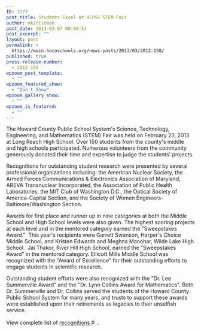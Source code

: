 ```yaml
---
ID: 3777
post_title: Students Excel at HCPSS STEM Fair
author: mkittleman
post_date: 2013-03-07 00:00:51
post_excerpt: ""
layout: post
permalink: >
  https://main.hocoschools.org/news-posts/2013/03/2012-158/
published: true
press-release-number:
  - 2012-158
wpzoom_post_template:
  - ""
wpzoom_featured_show:
  - "Don't Show"
wpzoom_gallery_show:
  - ""
wpzoom_is_featured:
  - ""
---
```

The Howard County Public School System's Science, Technology, Engineering, and Mathematics (STEM) Fair was held on February 23, 2013 at Long Reach High School. Over 150 students from the county's middle and high schools participated. Numerous volunteers from the community generously donated their time and expertise to judge the students' projects.

Recognitions for outstanding student research were presented by several professional organizations including: the American Nuclear Society, the Armed Forces Communications &amp; Electronics Association of Maryland, AREVA Transnuclear Incorporated, the Association of Public Health Laboratories, the MIT Club of Washington D.C., the Optical Society of America-Capital Section, and the Society of Women Engineers-Baltimore/Washington Section.

Awards for first place and runner up in nine categories at both the Middle School and High School levels were also given. The highest scoring projects at each level and in the mentored category earned the "Sweepstakes Award."  This year's recipients were Garrett Swanson, Harper's Choice Middle School, and Kristen Edwards and Meghna Manohar, Wilde Lake High School.  Jai Thakor, River Hill High School, earned the "Sweepstakes Award" in the mentored category. Ellicott Mills Middle School was recognized with the "Award of Excellence" for their outstanding efforts to engage students in scientific research.

Outstanding student efforts were also recognized with the "Dr. Lee Summerville Award" and the "Dr. Lynn Collins Award for Mathematics". Both Dr. Summerville and Dr. Collins served the students of the Howard County Public School System for many years, and trusts to support these awards were established upon their retirements as legacies to their unselfish service.

View complete list of <a href="http://www.hcpss.org/news/recognitions.pdf">recognitions <img alt="pdf doc icon" src="http://www.hcpss.org/images/bullet-pdf.gif" width="16" height="16" align="bottom" border="0" /></a>.